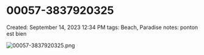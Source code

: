 # 00057-3837920325

Created: September 14, 2023 12:34 PM
tags: Beach, Paradise
notes: ponton est bien

![00057-3837920325.png](00057-3837920325%20006706452eae4fe58daa8aeb5f81efd1/00057-3837920325.png)